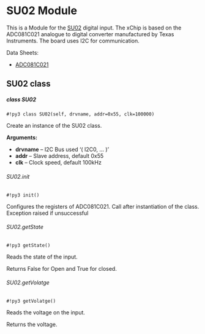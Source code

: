 # SU02 Module

This is a Module for the [SU02](https://wiki.xinabox.cc/SU02_-_Universal_Digital_Input) digital input. The xChip is based on the ADC081C021 analogue to digital converter manufactured by Texas Instruments. The board uses I2C for communication.

Data Sheets:


* [ADC081C021](http://www.ti.com/lit/ds/symlink/adc081c021.pdf)

## SU02 class

##### class SU02

```#!py3 class SU02(self, drvname, addr=0x55, clk=100000)```

Create an instance of the SU02 class.


**Arguments:**

    
* **drvname** – I2C Bus used ‘( I2C0, … )’
* **addr** – Slave address, default 0x55
* **clk** – Clock speed, default 100kHz


###### SU02.init

```#!py3 init()```

Configures the registers of ADC081C021. Call after instantiation of the class. Exception raised if unsuccessful

###### SU02.getState

```#!py3 getState()```

Reads the state of the input.

Returns False for Open and True for closed.

###### SU02.getVolatge

```#!py3 getVolatge()```

Reads the voltage on the input.

Returns the voltage.
